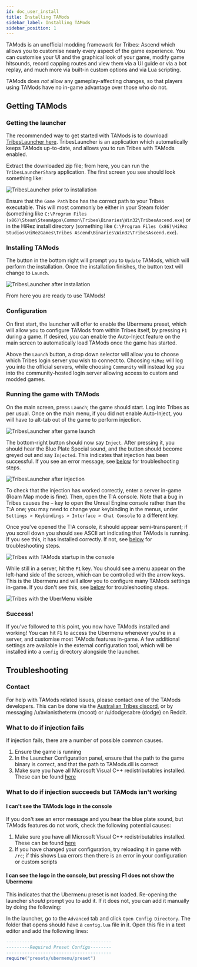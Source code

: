 ```yaml
---
id: doc_user_install
title: Installing TAMods
sidebar_label: Installing TAMods
sidebar_position: 1
---
```


TAMods is an unofficial modding framework for Tribes: Ascend which allows you to customise nearly every aspect of the game experience. You can customise your UI and the graphical look of your game, modify game hitsounds, record capping routes and view them via a UI guide or via a bot replay, and much more via built-in custom options and via Lua scripting.

TAMods does _not_ allow any gameplay-affecting changes, so that players using TAMods have no in-game advantage over those who do not.

## Getting TAMods

### Getting the launcher

The recommended way to get started with TAMods is to download [TribesLauncher here](https://github.com/mcoot/TribesLauncherSharp/releases). TribesLauncher is an application which automatically keeps TAMods up-to-date, and allows you to run Tribes with TAMods enabled.

Extract the downloaded zip file; from here, you can run the `TribesLauncherSharp` application. The first screen you see should look something like:

![TribesLauncher prior to installation](\img\docs\doc_user_installscreen_1.png)

Ensure that the `Game Path` box has the correct path to your Tribes executable. This will most commonly be either in your Steam folder (something like `C:\Program Files (x86)\Steam\SteamApps\Common\Tribes\Binaries\Win32\TribesAscend.exe`) or in the HiRez install directory (something like `C:\Program Files (x86)\HiRez Studios\HiRezGames\Tribes Ascend\Binaries\Win32\TribesAscend.exe`).

### Installing TAMods

The button in the bottom right will prompt you to `Update` TAMods, which will perform the installation. Once the installation finishes, the button text will change to `Launch`.

![TribesLauncher after installation](\img\docs\doc_user_installscreen_2.png)

From here you are ready to use TAMods!

### Configuration

On first start, the launcher will offer to enable the Ubermenu preset, which will allow you to configure TAMods from within Tribes itself, by pressing `F1` during a game. If desired, you can enable the Auto-Inject feature on the main screen to automatically load TAMods once the game has started.

Above the `Launch` button, a drop down selector will allow you to choose which Tribes login server you wish to connect to. Choosing `HiRez` will log you into the official servers, while choosing `Community` will instead log you into the community-hosted login server allowing access to custom and modded games.

### Running the game with TAMods

On the main screen, press `Launch`; the game should start. Log into Tribes as per usual. Once on the main menu, if you did not enable Auto-Inject, you will have to alt-tab out of the game to perform injection.

![TribesLauncher after game launch](\img\docs\doc_user_installscreen_3.png)

The bottom-right button should now say `Inject`. After pressing it, you should hear the Blue Plate Special sound, and the button should become greyed out and say `Injected`. This indicates that injection has been successful. If you see an error message, see [below](#what-to-do-if-injection-fails) for troubleshooting steps.

![TribesLauncher after injection](\img\docs\doc_user_installscreen_4.png)

To check that the injection has worked correctly, enter a server in-game (Roam Map mode is fine). Then, open the T:A console. Note that a bug in Tribes causes the `~` key to open the Unreal Engine console rather than the T:A one; you may need to change your keybinding in the menus, under `Settings > Keybindings > Interface > Chat Console` to a different key.

Once you've opened the T:A console, it should appear semi-transparent; if you scroll down you should see ASCII art indicating that TAMods is running. If you see this, it has installed correctly. If not, see [below](#what-to-do-if-injection-succeeds-but-tamods-isn-t-working) for troubleshooting steps.

![Tribes with TAMods startup in the console](\img\docs\doc_user_installscreen_5.png)

While still in a server, hit the `F1` key. You should see a menu appear on the left-hand side of the screen, which can be controlled with the arrow keys. This is the Ubermenu and will allow you to configure many TAMods settings in-game. If you don't see this, see [below](#what-to-do-if-injection-succeeds-but-tamods-isn-t-working) for troubleshooting steps.

![Tribes with the UberMenu visible](\img\docs\doc_user_installscreen_6.png)

### Success!

If you've followed to this point, you now have TAMods installed and working! You can hit `F1` to access the Ubermenu whenever you're in a server, and customise most TAMods features in-game. A few additional settings are available in the external configuration tool, which will be installed into a `config` directory alongside the launcher.

## Troubleshooting

### Contact

For help with TAMods related issues, please contact one of the TAMods developers. This can be done via the [Australian Tribes discord](https://discord.gg/MYdN9Xm5Bg), or by messaging /u/avianistheterm (mcoot) or /u/dodgesabre (dodge) on Reddit.

### What to do if injection fails

If injection fails, there are a number of possible common causes.

1. Ensure the game is running
2. In the Launcher Configuration panel, ensure that the path to the game binary is correct, and that the path to TAMods.dll is correct
3. Make sure you have all Microsoft Visual C++ redistributables installed. These can be found [here](https://support.microsoft.com/en-au/help/2977003/the-latest-supported-visual-c-downloads)

### What to do if injection succeeds but TAMods isn't working

#### I can't see the TAMods logo in the console

If you don't see an error message and you hear the blue plate sound, but TAMods features do not work, check the following potential causes:

1. Make sure you have all Microsoft Visual C++ redistributables installed. These can be found [here](https://support.microsoft.com/en-au/help/2977003/the-latest-supported-visual-c-downloads)
2. If you have changed your configuration, try reloading it in game with `/rc`; if this shows Lua errors then there is an error in your configuration or custom scripts

#### I can see the logo in the console, but pressing F1 does not show the Ubermenu

This indicates that the Ubermenu preset is not loaded. Re-opening the launcher _should_ prompt you to add it. If it does not, you can add it manually by doing the following:

In the launcher, go to the `Advanced` tab and click `Open Config Directory`. The folder that opens should have a `config.lua` file in it. Open this file in a text editor and add the following lines:

```lua
----------------------------------------
---------Required Preset Configs--------
----------------------------------------
require("presets/ubermenu/preset")
```